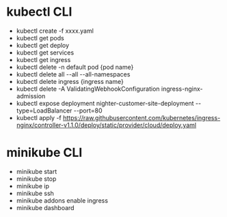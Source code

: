 # kubectl CLI
- kubectl create -f xxxx.yaml
- kubectl get pods
- kubectl get deploy
- kubectl get services
- kubectl get ingress
- kubectl delete -n default pod {pod name}
- kubectl delete all --all --all-namespaces
- kubectl delete ingress {ingress name}
- kubectl delete -A ValidatingWebhookConfiguration ingress-nginx-admission
- kubectl expose deployment nighter-customer-site-deployment --type=LoadBalancer --port=80
- kubectl apply -f https://raw.githubusercontent.com/kubernetes/ingress-nginx/controller-v1.1.0/deploy/static/provider/cloud/deploy.yaml

# minikube CLI
- minikube start
- minikube stop
- minikube ip
- minikube ssh
- minikube addons enable ingress
- minikube dashboard
